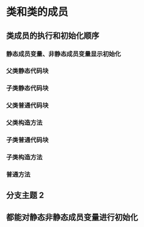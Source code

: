 # 类和类的成员

## 类成员的执行和初始化顺序

### 静态成员变量、非静态成员变量显示初始化 

### 父类静态代码块 

### 子类静态代码块

### 父类普通代码块 

### 父类构造方法 

### 子类普通代码块

### 子类构造方法

### 普通方法

## 分支主题 2

## 都能对静态非静态成员变量进行初始化

